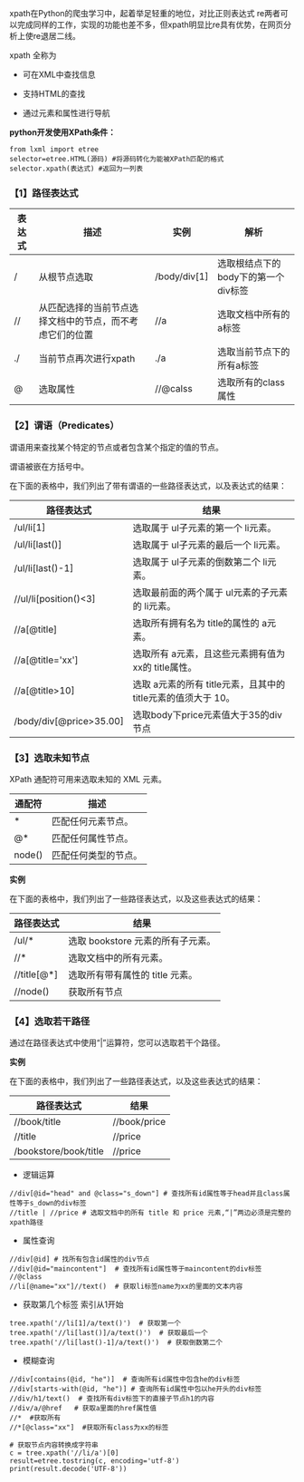 xpath在Python的爬虫学习中，起着举足轻重的地位，对比正则表达式 re两者可以完成同样的工作，实现的功能也差不多，但xpath明显比re具有优势，在网页分析上使re退居二线。

xpath 全称为

- 可在XML中查找信息 

- 支持HTML的查找 

- 通过元素和属性进行导航

**python开发使用XPath条件：**

```
from lxml import etree
selector=etree.HTML(源码) #将源码转化为能被XPath匹配的格式
selector.xpath(表达式) #返回为一列表
```

### **【1】路径表达式**

| 表达式 | 描述 | 实例 | 解析 | 
| -- | -- | -- | -- |
| / | 从根节点选取 | /body/div[1] | 选取根结点下的body下的第一个div标签 | 
| // | 从匹配选择的当前节点选择文档中的节点，而不考虑它们的位置 | //a | 选取文档中所有的a标签 | 
| ./ | 当前节点再次进行xpath | ./a | 选取当前节点下的所有a标签 | 
| @ | 选取属性 | //@calss | 选取所有的class属性 | 


### **【2】谓语（Predicates）**

谓语用来查找某个特定的节点或者包含某个指定的值的节点。

谓语被嵌在方括号中。

在下面的表格中，我们列出了带有谓语的一些路径表达式，以及表达式的结果：

| 路径表达式 | 结果 | 
| -- | -- |
| /ul/li[1] | 选取属于 ul子元素的第一个 li元素。 | 
| /ul/li[last()] | 选取属于 ul子元素的最后一个 li元素。 | 
| /ul/li[last()-1] | 选取属于 ul子元素的倒数第二个 li元素。 | 
| //ul/li[position()<3] | 选取最前面的两个属于 ul元素的子元素的 li元素。 | 
| //a[@title] | 选取所有拥有名为 title的属性的 a元素。 | 
| //a[@title='xx'] | 选取所有 a元素，且这些元素拥有值为 xx的 title属性。 | 
| //a[@title>10]  | 选取 a元素的所有 title元素，且其中的 title元素的值须大于 10。 | 
| /body/div[@price>35.00] | 选取body下price元素值大于35的div节点 | 


### **【3】选取未知节点**

XPath 通配符可用来选取未知的 XML 元素。

| 通配符 | 描述 | 
| -- | -- |
| * | 匹配任何元素节点。 | 
| @* | 匹配任何属性节点。 | 
| node() | 匹配任何类型的节点。 | 


**实例**

在下面的表格中，我们列出了一些路径表达式，以及这些表达式的结果：

| 路径表达式 | 结果 | 
| -- | -- |
| /ul/* | 选取 bookstore 元素的所有子元素。 | 
| //* | 选取文档中的所有元素。 | 
| //title[@*] | 选取所有带有属性的 title 元素。 | 
| //node() | 获取所有节点 | 


### **【4】选取若干路径**

通过在路径表达式中使用“|”运算符，您可以选取若干个路径。

**实例**

在下面的表格中，我们列出了一些路径表达式，以及这些表达式的结果：

| 路径表达式 | 结果 | 
| -- | -- |
| //book/title | //book/price | 选取 book 元素的所有 title 和 price 元素。 | 
| //title | //price | 选取文档中的所有 title 和 price 元素。 | 
| /bookstore/book/title | //price | 选取属于 bookstore 元素的 book 元素的所有 title 元素，以及文档中所有的 price 元素。 | 


- 逻辑运算

```
//div[@id="head" and @class="s_down"] # 查找所有id属性等于head并且class属性等于s_down的div标签
//title | //price # 选取文档中的所有 title 和 price 元素,“|”两边必须是完整的xpath路径
```

- 属性查询

```
//div[@id] # 找所有包含id属性的div节点
//div[@id="maincontent"]  # 查找所有id属性等于maincontent的div标签
//@class
//li[@name="xx"]//text()  # 获取li标签name为xx的里面的文本内容
```

- 获取第几个标签 索引从1开始

```
tree.xpath('//li[1]/a/text()')  # 获取第一个
tree.xpath('//li[last()]/a/text()')  # 获取最后一个
tree.xpath('//li[last()-1]/a/text()')  # 获取倒数第二个
```

- 模糊查询

```
//div[contains(@id, "he")]  # 查询所有id属性中包含he的div标签
//div[starts-with(@id, "he")] # 查询所有id属性中包以he开头的div标签
//div/h1/text()  # 查找所有div标签下的直接子节点h1的内容
//div/a/@href   # 获取a里面的href属性值 
//*  #获取所有
//*[@class="xx"]  #获取所有class为xx的标签
​
# 获取节点内容转换成字符串
c = tree.xpath('//li/a')[0]
result=etree.tostring(c, encoding='utf-8')
print(result.decode('UTF-8'))
```